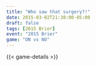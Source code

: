```yaml
---
title: "Who saw that surgery?!"
date: 2015-03-02T21:38:00-05:00
draft: false
tags: [2015 Brier]
event: "2015 Brier"
game: "ON vs NO"
---
```

{{< game-details >}}
<!--more--> 